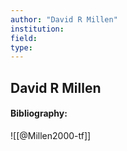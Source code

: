 ```yaml
---
author: "David R Millen"
institution:
field:
type:
---
```


## David R Millen
#### Bibliography:

![[@Millen2000-tf]]